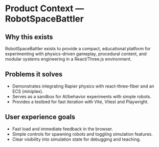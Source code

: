 # Product Context — RobotSpaceBattler

## Why this exists

RobotSpaceBattler exists to provide a compact, educational platform for experimenting with physics-driven gameplay, procedural content, and modular systems engineering in a React/Three.js environment.

## Problems it solves

- Demonstrates integrating Rapier physics with react-three-fiber and an ECS (miniplex).
- Serves as a sandbox for AI/behavior experiments with simple robots.
- Provides a testbed for fast iteration with Vite, Vitest and Playwright.

## User experience goals

- Fast load and immediate feedback in the browser.
- Simple controls for spawning robots and toggling simulation features.
- Clear visibility into simulation state for debugging and teaching.

